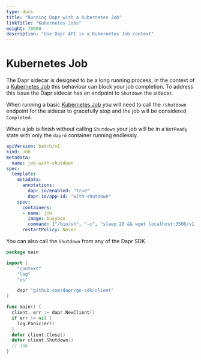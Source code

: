 ```yaml
---
type: docs
title: "Running Dapr with a Kubernetes Job"
linkTitle: "Kubernetes Jobs"
weight: 70000
description: "Use Dapr API in a Kubernetes Job context"
---
```


# Kubernetes Job

The Dapr sidecar is designed to be a long running process, in the context of a [Kubernetes Job](https://kubernetes.io/docs/concepts/workloads/controllers/job/) this behaviour can block your job completion. To address this issue the Dapr sidecar has an endpoint to `Shutdown` the sidecar.

When running a basic [Kubernetes Job](https://kubernetes.io/docs/concepts/workloads/controllers/job/) you will need to call the `/shutdown` endpoint for the sidecar to gracefully stop and the job will be considered `Completed`.

When a job is finish without calling `Shutdown` your job will be in a `NotReady` state with only the `daprd` container running endlessly.

```yaml
apiVersion: batch/v1
kind: Job
metadata:
  name: job-with-shutdown
spec:
  template:
    metadata:
      annotations:
        dapr.io/enabled: "true"
        dapr.io/app-id: "with-shutdown"
    spec:
      containers:
      - name: job
        image: busybox
        command: ["/bin/sh", "-c", "sleep 20 && wget localhost:3500/v1.0/shutdown"]
      restartPolicy: Never
```

You can also call the `Shutdown` from any of the Dapr SDK

```go
package main

import (
    "context"
    "log"
    "os"

    dapr "github.com/dapr/go-sdk/client"
)

func main() {
  client, err := dapr.NewClient()
  if err != nil {
    log.Panic(err)
  }
  defer client.Close()
  defer client.Shutdown()
  // Job
}
```